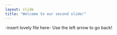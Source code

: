 ```yaml
---
layout: slide
title: "Welcome to our second slide!"
---
```

-insert lovely file here-
Use the left arrow to go back!
